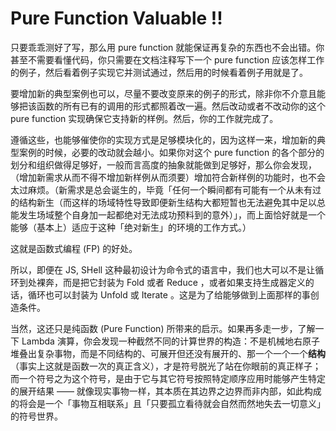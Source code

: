 # Pure Function Valuable !!

只要乖乖测好了写，那么用 pure function 就能保证再复杂的东西也不会出错。你甚至不需要看懂代码，你只需要在文档注释写下一个 pure function 应该怎样工作的例子，然后看着例子实现它并测试通过，然后用的时候看着例子用就是了。

要增加新的典型案例也可以，尽量不要改变原来的例子的形式，除非你不介意且能够把该函数的所有已有的调用的形式都照着改一遍。然后改动或者不改动你的这个 pure function 实现确保它支持新的样例。然后，你的工作就完成了。

遵循这些，也能够催使你的实现方式是足够模块化的，因为这样一来，增加新的典型案例的时候，必要的改动就会越小。如果你对这个 pure function 的各个部分的划分和组织做得足够好，一般而言高度的抽象就能做到足够好，那么你会发现，（增加新需求从而不得不增加新样例从而须要）增加符合新样例的功能时，也不会太过麻烦。（新需求是总会诞生的，毕竟「任何一个瞬间都有可能有一个从未有过的结构新生（而这样的场域特性导致即便新生结构大都短暂也无法避免其中足以总能发生场域整个自身加一起都绝对无法成功预料到的意外）」，而上面恰好就是一个能够（基本上）适应于这种「绝对新生」的环境的工作方式。）

这就是函数式编程 (FP) 的好处。

所以，即便在 JS, SHell 这种最初设计为命令式的语言中，我们也大可以不是让循环到处裸奔，而是把它封装为 Fold 或者 Reduce ，或者如果支持生成器定义的话，循环也可以封装为 Unfold 或 Iterate 。这是为了给能够做到上面那样的事创造条件。

当然，这还只是纯函数 (Pure Function) 所带来的启示。如果再多走一步，了解一下 Lambda 演算，你会发现一种截然不同的计算世界的构造：不是机械地右原子堆叠出复杂事物，而是不同结构的、可展开但还没有展开的、那一个一个一个**结构**（事实上这就是函数一次的真正含义），才是符号脱光了站在你眼前的真正样子；而一个符号之为这个符号，是由于它与其它符号按照特定顺序应用时能够产生特定的展开结果 —— 就像现实事物一样，其本质在其边界之边界而非内部，如此构成的将会是一个「事物互相联系」且「只要孤立看待就会自然而然地失去一切意义」的符号世界。
